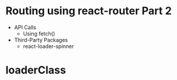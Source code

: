 # Routing using react-router Part 2

- API Calls
  - Using fetch()
- Third-Party Packages
  - react-loader-spinner
# loaderClass
